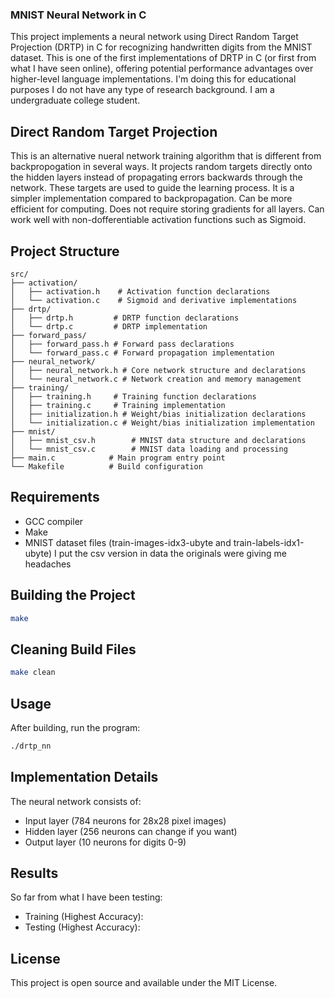 ### MNIST Neural Network in C

This project implements a neural network using Direct Random Target Projection (DRTP) in C for recognizing handwritten digits from the MNIST dataset. This is one of the first implementations of DRTP in C (or first from what I have seen online), offering potential performance advantages over higher-level language implementations. I'm doing this for educational purposes I do not have any type of research background. I am a undergraduate college student.

## Direct Random Target Projection

This is an alternative nueral network training algorithm that is different from backpropogation in several ways. It projects random targets directly onto the hidden layers instead of propagating errors backwards through the network. These targets are used to guide the learning process. It is a simpler implementation compared to backpropagation. Can be more efficient for computing. Does not require storing gradients for all layers. Can work well with non-dofferentiable activation functions such as Sigmoid.

## Project Structure

```
src/
├── activation/         
│   ├── activation.h    # Activation function declarations
│   └── activation.c    # Sigmoid and derivative implementations
├── drtp/              
│   ├── drtp.h         # DRTP function declarations
│   └── drtp.c         # DRTP implementation
├── forward_pass/      
│   ├── forward_pass.h # Forward pass declarations
│   └── forward_pass.c # Forward propagation implementation
├── neural_network/    
│   ├── neural_network.h # Core network structure and declarations
│   └── neural_network.c # Network creation and memory management
├── training/          
│   ├── training.h     # Training function declarations
│   ├── training.c     # Training implementation
│   ├── initialization.h # Weight/bias initialization declarations
│   └── initialization.c # Weight/bias initialization implementation
├── mnist/            
│   ├── mnist_csv.h        # MNIST data structure and declarations
│   └── mnist_csv.c        # MNIST data loading and processing
├── main.c            # Main program entry point
└── Makefile          # Build configuration
```

## Requirements

- GCC compiler
- Make
- MNIST dataset files (train-images-idx3-ubyte and train-labels-idx1-ubyte) I put the csv version in data the originals were giving me headaches

## Building the Project

```bash
make
```

## Cleaning Build Files

```bash
make clean
```

## Usage

After building, run the program:

```bash
./drtp_nn
```

## Implementation Details

The neural network consists of:
- Input layer (784 neurons for 28x28 pixel images)
- Hidden layer (256 neurons can change if you want)
- Output layer (10 neurons for digits 0-9)

## Results
So far from what I have been testing:
 - Training (Highest Accuracy):
 - Testing (Highest Accuracy): 

## License

This project is open source and available under the MIT License. 